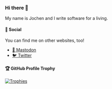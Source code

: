 ### Hi there 👋

My name is Jochen and I write software for a living.


#### 💬 Social

You can find me on other websites, too!

- <a rel="me" href="https://mastodon.social/@joschi">:elephant: Mastodon</a>
- <a rel="me" href="https://twitter.com/joschi83">:bird: Twitter</a>

#### 🏆 GitHub Profile Trophy

[![Trophies](https://github-profile-trophy.vercel.app/?username=joschi)](https://github.com/ryo-ma/github-profile-trophy)

<!--
**joschi/joschi** is a ✨ _special_ ✨ repository because its `README.md` (this file) appears on your GitHub profile.

Here are some ideas to get you started:

- 🔭 I’m currently working on ...
- 🌱 I’m currently learning ...
- 👯 I’m looking to collaborate on ...
- 🤔 I’m looking for help with ...
- 💬 Ask me about ...
- 📫 How to reach me: ...
- 😄 Pronouns: ...
- ⚡ Fun fact: ...
-->
